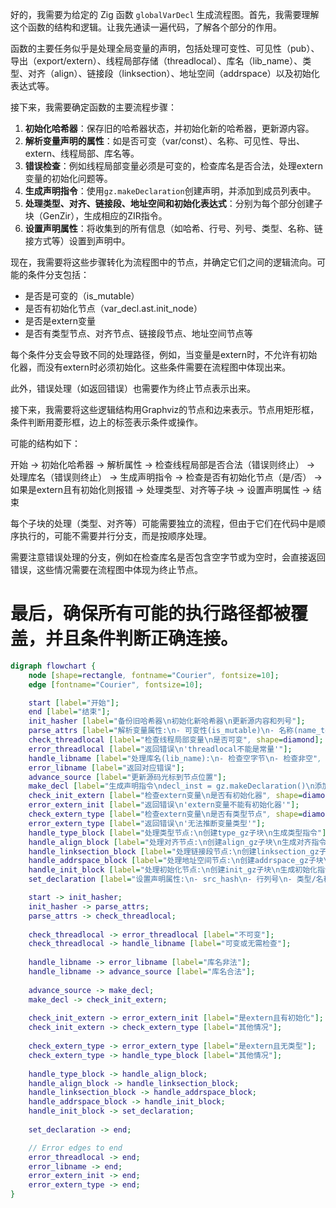 好的，我需要为给定的 Zig 函数 `globalVarDecl` 生成流程图。首先，我需要理解这个函数的结构和逻辑。让我先通读一遍代码，了解各个部分的作用。

函数的主要任务似乎是处理全局变量的声明，包括处理可变性、可见性（pub）、导出（export/extern）、线程局部存储（threadlocal）、库名（lib_name）、类型、对齐（align）、链接段（linksection）、地址空间（addrspace）以及初始化表达式等。

接下来，我需要确定函数的主要流程步骤：

1. **初始化哈希器**：保存旧的哈希器状态，并初始化新的哈希器，更新源内容。
2. **解析变量声明的属性**：如是否可变（var/const）、名称、可见性、导出、extern、线程局部、库名等。
3. **错误检查**：例如线程局部变量必须是可变的，检查库名是否合法，处理extern变量的初始化问题等。
4. **生成声明指令**：使用`gz.makeDeclaration`创建声明，并添加到成员列表中。
5. **处理类型、对齐、链接段、地址空间和初始化表达式**：分别为每个部分创建子块（GenZir），生成相应的ZIR指令。
6. **设置声明属性**：将收集到的所有信息（如哈希、行号、列号、类型、名称、链接方式等）设置到声明中。

现在，我需要将这些步骤转化为流程图中的节点，并确定它们之间的逻辑流向。可能的条件分支包括：

- 是否是可变的（is_mutable）
- 是否有初始化节点（var_decl.ast.init_node）
- 是否是extern变量
- 是否有类型节点、对齐节点、链接段节点、地址空间节点等

每个条件分支会导致不同的处理路径，例如，当变量是extern时，不允许有初始化器，而没有extern时必须初始化。这些条件需要在流程图中体现出来。

此外，错误处理（如返回错误）也需要作为终止节点表示出来。

接下来，我需要将这些逻辑结构用Graphviz的节点和边来表示。节点用矩形框，条件判断用菱形框，边上的标签表示条件或操作。

可能的结构如下：

开始 -> 初始化哈希器 -> 解析属性 -> 检查线程局部是否合法（错误则终止） -> 处理库名（错误则终止） -> 生成声明指令 -> 检查是否有初始化节点（是/否） -> 如果是extern且有初始化则报错 -> 处理类型、对齐等子块 -> 设置声明属性 -> 结束

每个子块的处理（类型、对齐等）可能需要独立的流程，但由于它们在代码中是顺序执行的，可能不需要并行分支，而是按顺序处理。

需要注意错误处理的分支，例如在检查库名是否包含空字节或为空时，会直接返回错误，这些情况需要在流程图中体现为终止节点。

最后，确保所有可能的执行路径都被覆盖，并且条件判断正确连接。
================================================
```dot
digraph flowchart {
    node [shape=rectangle, fontname="Courier", fontsize=10];
    edge [fontname="Courier", fontsize=10];

    start [label="开始"];
    end [label="结束"];
    init_hasher [label="备份旧哈希器\n初始化新哈希器\n更新源内容和列号"];
    parse_attrs [label="解析变量属性:\n- 可变性(is_mutable)\n- 名称(name_token)\n- 可见性(is_pub)\n- 导出/外部链接(is_export/is_extern)\n- 线程局部(is_threadlocal)"];
    check_threadlocal [label="检查线程局部变量\n是否可变", shape=diamond];
    error_threadlocal [label="返回错误\n'threadlocal不能是常量'"];
    handle_libname [label="处理库名(lib_name):\n- 检查空字节\n- 检查非空", shape=diamond];
    error_libname [label="返回对应错误"];
    advance_source [label="更新源码光标到节点位置"];
    make_decl [label="生成声明指令\ndecl_inst = gz.makeDeclaration()\n添加到wip_members"];
    check_init_extern [label="检查extern变量\n是否有初始化器", shape=diamond];
    error_extern_init [label="返回错误\n'extern变量不能有初始化器'"];
    check_extern_type [label="检查extern变量\n是否有类型节点", shape=diamond];
    error_extern_type [label="返回错误\n'无法推断变量类型'"];
    handle_type_block [label="处理类型节点:\n创建type_gz子块\n生成类型指令"];
    handle_align_block [label="处理对齐节点:\n创建align_gz子块\n生成对齐指令"];
    handle_linksection_block [label="处理链接段节点:\n创建linksection_gz子块\n生成链接段指令"];
    handle_addrspace_block [label="处理地址空间节点:\n创建addrspace_gz子块\n生成地址空间指令"];
    handle_init_block [label="处理初始化节点:\n创建init_gz子块\n生成初始化指令"];
    set_declaration [label="设置声明属性:\n- src_hash\n- 行列号\n- 类型/名称/链接方式等"];

    start -> init_hasher;
    init_hasher -> parse_attrs;
    parse_attrs -> check_threadlocal;
    
    check_threadlocal -> error_threadlocal [label="不可变"];
    check_threadlocal -> handle_libname [label="可变或无需检查"];
    
    handle_libname -> error_libname [label="库名非法"];
    handle_libname -> advance_source [label="库名合法"];
    
    advance_source -> make_decl;
    make_decl -> check_init_extern;
    
    check_init_extern -> error_extern_init [label="是extern且有初始化"];
    check_init_extern -> check_extern_type [label="其他情况"];
    
    check_extern_type -> error_extern_type [label="是extern且无类型"];
    check_extern_type -> handle_type_block [label="其他情况"];
    
    handle_type_block -> handle_align_block;
    handle_align_block -> handle_linksection_block;
    handle_linksection_block -> handle_addrspace_block;
    handle_addrspace_block -> handle_init_block;
    handle_init_block -> set_declaration;
    
    set_declaration -> end;

    // Error edges to end
    error_threadlocal -> end;
    error_libname -> end;
    error_extern_init -> end;
    error_extern_type -> end;
}
```